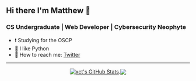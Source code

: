 ## Hi there I'm Matthew 👋

### CS Undergraduate | Web Developer | Cybersecurity Neophyte
- ❗️ Studying for the OSCP
- 🐍 I like Python
- 💬 How to reach me: [Twitter]

---

<p align="center">

<a href="https://github.com/gg0h/gg0h">
  <img align="center" src="https://github-readme-stats.vercel.app/api?username=gg0h&show_icons=true&theme=merko&include_all_commits=true&hide=contribs&count_private=true&line_height=32" alt="xct's GitHub Stats" />
</a>

<a href="https://github.com/gg0h/gg0h">
  <img align="center" src="https://github-readme-stats.vercel.app/api/top-langs/?username=gg0h&show_icons=true&theme=merko&langs_count=3&layout=default&hide_border=false" />
</a>

</p>



[twitter]: https://twitter.com/0x68306767
